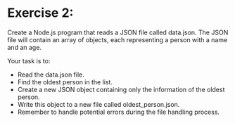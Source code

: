 # Exercise 2:

Create a Node.js program that reads a JSON file called data.json. The JSON file will contain an array of objects, each representing a person with a name and an age.

Your task is to:

- Read the data.json file.
- Find the oldest person in the list.
- Create a new JSON object containing only the information of the oldest person.
- Write this object to a new file called oldest_person.json.
- Remember to handle potential errors during the file handling process.
